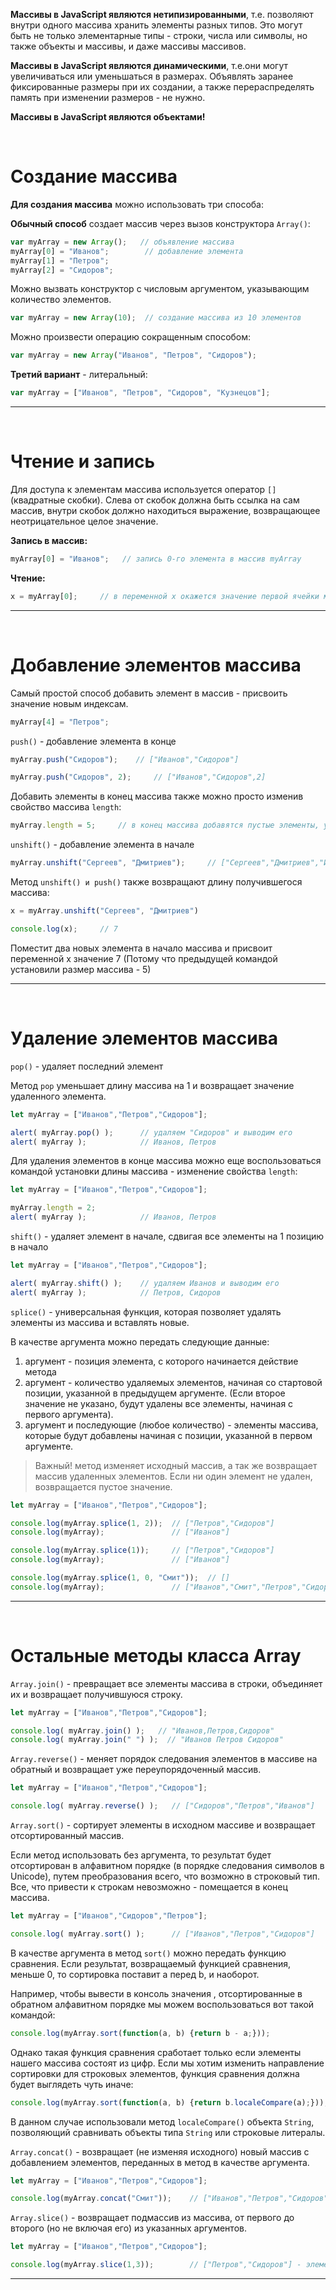 
**Массивы в JavaScript являются нетипизированными**, т.е. позволяют внутри одного массива хранить элементы разных типов. Это могут  быть не только элементарные типы - строки, числа или символы, но также объекты и массивы, и даже массивы массивов.

**Массивы в JavaScript являются динамическими**, т.е.они могут увеличиваться или уменьшаться в размерах. Объявлять заранее фиксированные размеры при их создании, а также перераспределять память при изменении размеров - не нужно.

**Массивы в JavaScript являются объектами!**

<br>

# Создание массива

**Для создания массива** можно использовать три способа:

**Обычный способ** создает массив через вызов конструктора `Array()`:

```JavaScript
var myArray = new Array();   // объявление массива
myArray[0] = "Иванов";        // добавление элемента
myArray[1] = "Петров";
myArray[2] = "Сидоров";
```

Можно вызвать конструктор с числовым аргументом, указывающим количество элементов.

```JavaScript
var myArray = new Array(10);  // создание массива из 10 элементов
```

Можно произвести операцию сокращенным способом:

```JavaScript
var myArray = new Array("Иванов", "Петров", "Сидоров");   
```

**Третий вариант** - литеральный:

```JavaScript
var myArray = ["Иванов", "Петров", "Сидоров", "Кузнецов"];  
```
___

<br>

# Чтение и запись

Для доступа к элементам массива используется оператор `[]` (квадратные скобки).
Слева от скобок должна быть ссылка на сам массив, внутри скобок должно находиться выражение, возвращающее неотрицательное целое значение.

**Запись в массив:**

```JavaScript
myArray[0] = "Иванов";   // запись 0-го элемента в массив myArray 
```

**Чтение:**

```JavaScript
x = myArray[0];     // в переменной x окажется значение первой ячейки массива - "Иванов"
```
___

<br>

# Добавление элементов массива

Самый простой способ добавить элемент в массив - присвоить значение новым индексам.

```JavaScript
myArray[4] = "Петров";
```

`push()` - добавление элемента в конце

```JavaScript
myArray.push("Сидоров");    // ["Иванов","Сидоров"]

myArray.push("Сидоров", 2);     // ["Иванов","Сидоров",2]
```

Добавить элементы в конец массива также можно просто изменив свойство массива `length`:
```JavaScript
myArray.length = 5;     // в конец массива добавятся пустые элементы, увеличев количество элементов массива
```

`unshift()` - добавление элемента в начале

```JavaScript
myArray.unshift("Сергеев", "Дмитриев");     // ["Сергеев","Дмитриев","Иванов","Сидоров",2] 
```

Метод `unshift() и push()` также возвращают длину получившегося массива:

```JavaScript
x = myArray.unshift("Сергеев", "Дмитриев")

console.log(x);     // 7
```

Поместит два новых элемента в начало массива и присвоит переменной х значение 7 (Потому что предыдущей командой установили размер массива - 5)

___

<br>

# Удаление элементов массива

`pop()` - удаляет последний элемент

Метод `pop` уменьшает длину массива на 1 и возвращает значение удаленного элемента.

```JavaScript
let myArray = ["Иванов","Петров","Сидоров"];

alert( myArray.pop() );      // удаляем "Сидоров" и выводим его
alert( myArray );            // Иванов, Петров
```

Для удаления элементов в конце массива можно еще воспользоваться командой установки длины массива - изменение свойства `length`:

```JavaScript
let myArray = ["Иванов","Петров","Сидоров"];

myArray.length = 2;
alert( myArray );            // Иванов, Петров
```


`shift()` - удаляет элемент в начале, сдвигая все элементы на 1 позицию в начало

```JavaScript
let myArray = ["Иванов","Петров","Сидоров"];

alert( myArray.shift() );    // удаляем Иванов и выводим его
alert( myArray );            // Петров, Сидоров
```

`splice()` - универсальная функция, которая позволяет удалять элементы из массива и вставлять новые.

В качестве аргумента можно передать следующие данные:

1) аргумент - позиция элемента, с которого начинается действие метода
2) аргумент - количество удаляемых элементов, начиная со стартовой позиции, указанной в предыдущем аргументе. (Если второе значение не указано, будут удалены все элементы, начиная с первого аргумента).
3) аргумент и последующие (любое количество) - элементы массива, которые будут добавлены начиная с позиции, указанной в первом аргументе.

> Важный! метод изменяет исходный массив, а так же возвращает массив удаленных элементов. Если ни один элемент не удален, возвращается пустое значение.

```JavaScript
let myArray = ["Иванов","Петров","Сидоров"];

console.log(myArray.splice(1, 2));  // ["Петров","Сидоров"]
console.log(myArray);               // ["Иванов"]

console.log(myArray.splice(1));     // ["Петров","Сидоров"]
console.log(myArray);               // ["Иванов"]

console.log(myArray.splice(1, 0, "Смит"));  // []
console.log(myArray);               // ["Иванов","Смит","Петров","Сидоров"]
```
___

<br>

# Остальные методы класса Array

`Array.join()` - превращает все элементы массива в строки, объединяет их и возвращает получившуюся строку.

```JavaScript
let myArray = ["Иванов","Петров","Сидоров"];

console.log( myArray.join() );   // "Иванов,Петров,Сидоров"
console.log( myArray.join(" ") );  // "Иванов Петров Сидоров"
```

`Array.reverse()` - меняет порядок следования элементов в массиве на обратный и возвращает уже переупорядоченный массив.

```JavaScript
let myArray = ["Иванов","Петров","Сидоров"];

console.log( myArray.reverse() );   // ["Сидоров","Петров","Иванов"]
```

`Array.sort()` - сортирует элементы в исходном массиве и возвращает отсортированный массив. 

Если метод использовать без аргумента, то результат будет отсортирован в алфавитном порядке (в порядке следования символов в Unicode), путем преобразования всего, что возможно в строковый тип. Все, что привести к строкам невозможно - помещается в конец массива.

```JavaScript
let myArray = ["Иванов","Сидоров","Петров"];

console.log( myArray.sort() );      // ["Иванов","Петров","Сидоров"]
```

В качестве аргумента в метод `sort()` можно передать функцию сравнения. Если результат, возвращаемый функцией сравнения, меньше 0, то сортировка поставит а перед b, и наоборот. 

Например, чтобы вывести в консоль значения , отсортированные в обратном алфавитном порядке мы можем воспользоваться вот такой командой:

```JavaScript
console.log(myArray.sort(function(a, b) {return b - a;}));  
```

Однако такая функция сравнения сработает только если элементы нашего массива состоят из цифр. Если мы хотим изменить направление сортировки для строковых элементов, функция сравнения должна будет выглядеть чуть иначе:

```JavaScript
console.log(myArray.sort(function(a, b) {return b.localeCompare(a);}));     // ["Сидоров","Петров","Иванов"]
```

В данном случае использовали метод `localeCompare()` объекта `String`, позволяющий сравнивать объекты типа `String` или строковые литералы.

`Array.concat()` - возвращает (не изменяя исходного) новый массив с добавлением элементов, переданных в метод в качестве аргумента.

```JavaScript
let myArray = ["Иванов","Петров","Сидоров"];

console.log(myArray.concat("Смит"));    // ["Иванов","Петров","Сидоров","Смит"]
```

`Array.slice()` - возвращает подмассив из массива, от первого до второго (но не включая его) из указанных аргументов.

```JavaScript
let myArray = ["Иванов","Петров","Сидоров"];

console.log(myArray.slice(1,3));        // ["Петров","Сидоров"] - элементы с индексом 1 и 2
```
___

<br>




 


